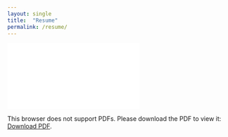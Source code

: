 ```yaml
---
layout: single
title:  "Resume"
permalink: /resume/
---
```


<object data="/Charlie_Resume.pdf" type="application/pdf" width="100%" height="10em">
    <embed src="/Charlie_Resume.pdf">
        <p>This browser does not support PDFs. Please download the PDF to view it: <a href="/Charlie_Resume.pdf">Download PDF</a>.</p>
    </embed>
</object>
  
